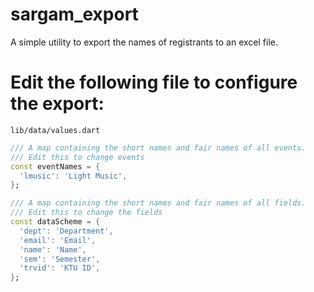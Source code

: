 # sargam_export

A simple utility to export the names of registrants to an excel file.

# Edit the following file to configure the export:

`lib/data/values.dart`

```dart
/// A map containing the short names and fair names of all events.
/// Edit this to change events
const eventNames = {
  'lmusic': 'Light Music',
};

/// A map containing the short names and fair names of all fields.
/// Edit this to change the fields
const dataScheme = {
  'dept': 'Department',
  'email': 'Email',
  'name': 'Name',
  'sem': 'Semester',
  'trvid': 'KTU ID',
};

```
